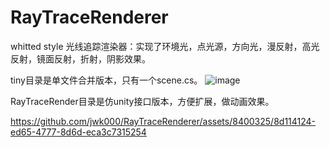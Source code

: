 # RayTraceRenderer
whitted style 光线追踪渲染器：实现了环境光，点光源，方向光，漫反射，高光反射，镜面反射，折射，阴影效果。


tiny目录是单文件合并版本，只有一个scene.cs。
![image](https://github.com/jwk000/RayTraceRenderer/assets/8400325/6237fb81-8ee8-469f-a06c-5b368385de8d)

RayTraceRender目录是仿unity接口版本，方便扩展，做动画效果。

https://github.com/jwk000/RayTraceRenderer/assets/8400325/8d114124-ed65-4777-8d6d-eca3c7315254


